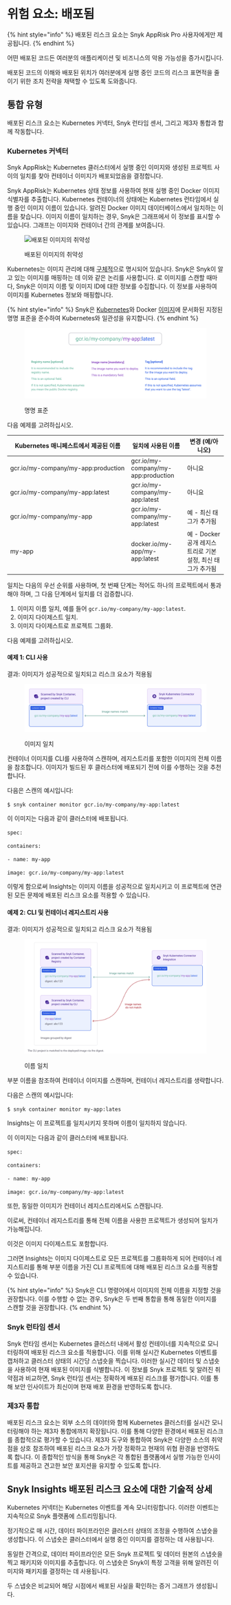 # 위험 요소: 배포됨

{% hint style="info" %}
배포된 리스크 요소는 Snyk AppRisk Pro 사용자에게만 제공됩니다.
{% endhint %}

어떤 배포된 코드든 여러분의 애플리케이션 및 비즈니스의 악용 가능성을 증가시킵니다.

배포된 코드의 이해와 배포된 위치가 여러분에게 실행 중인 코드의 리스크 표면적을 줄이기 위한 조치 전략을 채택할 수 있도록 도와줍니다.

## 통합 유형

배포된 리스크 요소는 Kubernetes 커넥터, Snyk 런타임 센서, 그리고 제3자 통합과 함께 작동합니다.

### Kubernetes **커넥터**

Snyk AppRisk는 Kubernetes 클러스터에서 실행 중인 이미지와 생성된 프로젝트 사이의 일치를 찾아 컨테이너 이미지가 배포되었음을 결정합니다.

Snyk AppRisk는 Kubernetes 상태 정보를 사용하여 현재 실행 중인 Docker 이미지 식별자를 추출합니다. Kubernetes 컨테이너의 상태에는 Kubernetes 런타임에서 실행 중인 이미지 이름이 있습니다. 알려진 Docker 이미지 데이터베이스에서 일치하는 이름을 찾습니다. 이미지 이름이 일치하는 경우, Snyk은 그래프에서 이 정보를 표시할 수 있습니다. 그래프는 이미지와 컨테이너 간의 관계를 보여줍니다.

<figure><img src="https://lh6.googleusercontent.com/BoYMeFGbzjUmNmXbmtrklBcl9LLm9S94mwJWkrFA_5E5WIO07BsS3Zv-fbGBlXkNAx4oGnbBtzFijWTxUQbsnlzJI2QqprUJWPevpwBybhmwtzQayYnmW6_Qvhddgz1_vdy-NDZgQKUQhmxnY54xkrI" alt="배포된 이미지의 취약성"><figcaption><p>배포된 이미지의 취약성</p></figcaption></figure>

Kubernetes는 이미지 관리에 대해 [구체적](https://kubernetes.io/docs/concepts/containers/images/#image-names)으로 명시되어 있습니다. Snyk은 Snyk이 알고 있는 이미지를 매핑하는 데 이와 같은 논리를 사용합니다. 로 이미지를 스캔할 때마다, Snyk은 이미지 이름 및 이미지 ID에 대한 정보를 수집합니다. 이 정보를 사용하여 이미지를 Kubernetes 정보와 매핑합니다.

{% hint style="info" %}
Snyk은 [Kubernetes](https://kubernetes.io/docs/concepts/containers/images/#image-names)와 Docker [이미지](https://docs.docker.com/engine/reference/commandline/images/)에 문서화된 지정된 명명 표준을 준수하여 Kubernetes와 일관성을 유지합니다.
{% endhint %}

<figure><img src="../../../.gitbook/assets/Screenshot 2023-07-12 at 02.01.48.png" alt="명명 표준"><figcaption><p>명명 표준</p></figcaption></figure>

다음 예제를 고려하십시오.

<table><thead><tr><th width="267.3333333333333">Kubernetes 매니페스트에서 제공된 이름</th><th>일치에 사용된 이름</th><th>변경 (예/아니오)</th></tr></thead><tbody><tr><td>gcr.io/my-company/my-app:production</td><td>gcr.io/my-company/my-app:production</td><td>아니요</td></tr><tr><td>gcr.io/my-company/my-app:latest</td><td>gcr.io/my-company/my-app:latest</td><td>아니요</td></tr><tr><td>gcr.io/my-company/my-app</td><td>gcr.io/my-company/my-app:latest</td><td>예 - 최신 태그가 추가됨</td></tr><tr><td>my-app</td><td>docker.io/my-app/my-app:latest</td><td>예 - Docker 공개 레지스트리로 기본 설정, 최신 태그가 추가됨</td></tr></tbody></table>

일치는 다음의 우선 순위를 사용하며, 첫 번째 단계는 적어도 하나의 프로젝트에서 통과해야 하며, 그 다음 단계에서 일치를 더 검증합니다.

1. 이미지 이름 일치, 예를 들어 `gcr.io/my-company/my-app:latest`.
2. 이미지 다이제스트 일치.
3. 이미지 다이제스트로 프로젝트 그룹화.

다음 예제를 고려하십시오.

#### **예제 1: CLI 사용**

결과: 이미지가 성공적으로 일치되고 리스크 요소가 적용됨

<figure><img src="../../../.gitbook/assets/Screenshot 2023-07-12 at 02.04.31.png" alt="이미지 일치"><figcaption><p>이미지 일치</p></figcaption></figure>

컨테이너 이미지를 CLI를 사용하여 스캔하며, 레지스트리를 포함한 이미지의 전체 이름을 참조합니다. 이미지가 빌드된 후 클러스터에 배포되기 전에 이를 수행하는 것을 추천합니다.

다음은 스캔의 예시입니다:

`$ snyk container monitor gcr.io/my-company/my-app:latest`

이 이미지는 다음과 같이 클러스터에 배포됩니다.

`spec:`

`containers:`

`- name: my-app`

`image: gcr.io/my-company/my-app:latest`

이렇게 함으로써 Insights는 이미지 이름을 성공적으로 일치시키고 이 프로젝트에 연관된 모든 문제에 배포된 리스크 요소를 적용할 수 있습니다.

#### **예제 2: CLI 및 컨테이너 레지스트리 사용**

결과: 이미지가 성공적으로 일치되고 리스크 요소가 적용됨

<figure><img src="../../../.gitbook/assets/Screenshot 2023-07-12 at 02.05.31.png" alt="이름 일치"><figcaption><p>이름 일치</p></figcaption></figure>

부분 이름을 참조하여 컨테이너 이미지를 스캔하며, 컨테이너 레지스트리를 생략합니다.

다음은 스캔의 예시입니다:

`$ snyk container monitor my-app:lates`

Insights는 이 프로젝트를 일치시키지 못하며 이름이 일치하지 않습니다.

이 이미지는 다음과 같이 클러스터에 배포됩니다.

`spec:`

`containers:`

`- name: my-app`

`image: gcr.io/my-company/my-app:latest`

또한, 동일한 이미지가 컨테이너 레지스트리에서도 스캔됩니다.

이로써, 컨테이너 레지스트리를 통해 전체 이름을 사용한 프로젝트가 생성되어 일치가 가능해집니다.

이것은 이미지 다이제스트도 포함합니다.

그러면 Insights는 이미지 다이제스트로 모든 프로젝트를 그룹화하게 되어 컨테이너 레지스트리를 통해 부분 이름을 가진 CLI 프로젝트에 대해 배포된 리스크 요소를 적용할 수 있습니다.

{% hint style="info" %}
Snyk은 CLI 명령어에서 이미지의 전체 이름을 지정할 것을 권장합니다. 이를 수행할 수 없는 경우, Snyk은 두 번째 통합을 통해 동일한 이미지를 스캔할 것을 권장합니다.
{% endhint %}

### Snyk 런타임 센서

Snyk 런타임 센서는 Kubernetes 클러스터 내에서 활성 컨테이너를 지속적으로 모니터링하여 배포된 리스크 요소를 적용합니다. 이를 위해 실시간 Kubernetes 이벤트를 캡처하고 클러스터 상태의 시간당 스냅숏을 찍습니다. 이러한 실시간 데이터 및 스냅숏을 사용하여 현재 배포된 이미지를 식별합니다. 이 정보를 Snyk 프로젝트 및 알려진 취약점과 비교하면, Snyk 런타임 센서는 정확하게 배포된 리스크를 평가합니다. 이를 통해 보안 인사이트가 최신이며 현재 배포 환경을 반영하도록 합니다.

### 제3자 통합

배포된 리스크 요소는 외부 소스의 데이터와 함께 Kubernetes 클러스터를 실시간 모니터링해야 하는 제3자 통합에까지 확장됩니다. 이를 통해 다양한 환경에서 배포된 리스크를 종합적으로 평가할 수 있습니다. 제3자 도구와 통합하여 Snyk은 다양한 소스의 취약점을 상호 참조하여 배포된 리스크 요소가 가장 정확하고 현재의 위협 환경을 반영하도록 합니다. 이 종합적인 방식을 통해 Snyk은 각 통합된 플랫폼에서 실행 가능한 인사이트를 제공하고 견고한 보안 포지션을 유지할 수 있도록 합니다.

## Snyk Insights 배포된 리스크 요소에 대한 기술적 상세

Kubernetes 커넥터는 Kubernetes 이벤트를 계속 모니터링합니다. 이러한 이벤트는 지속적으로 Snyk 플랫폼에 스트리밍됩니다.

정기적으로 매 시간, 데이터 파이프라인은 클러스터 상태의 조정을 수행하여 스냅숏을 생성합니다. 이 스냅숏은 클러스터에서 실행 중인 이미지를 결정하는 데 사용됩니다.

동일한 간격으로, 데이터 파이프라인은 모든 Snyk 프로젝트 및 데이터 원본의 스냅숏을 찍고 패키지와 이미지를 추출합니다. 이 스냅숏은 Snyk이 특정 고객을 위해 알려진 이미지와 패키지를 결정하는 데 사용됩니다.

두 스냅숏은 비교되어 해당 시점에서 배포된 사실을 확인하는 증거 그래프가 생성됩니다.
